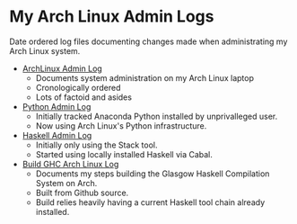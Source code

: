 # My Arch Linux Admin Logs
Date ordered log files documenting changes made when
administrating my Arch Linux system.
* [ArchLinux Admin Log](ArchLinuxAdmin.log)
  - Documents system administration on my Arch Linux laptop
  - Cronologically ordered
  - Lots of factoid and asides
* [Python Admin Log](PythonAdmin.log)
  - Initially tracked Anaconda Python installed by unprivalleged user.
  - Now using Arch Linux's Python infrastructure.
* [Haskell Admin Log](HaskellAdmin.log)
  - Initially only using the Stack tool.
  - Started using locally installed Haskell via Cabal.
* [Build GHC Arch Linux Log](BuildGHCArchLinux.log)
  - Documents my steps building the Glasgow Haskell Compilation System on Arch.
  - Built from Github source.
  - Build relies heavily having a current Haskell tool chain already installed.
